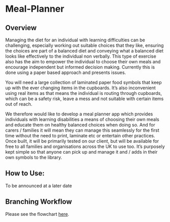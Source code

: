 # Meal-Planner
## Overview
Managing the diet for an individual with learning difficulties can be challenging, especially working out suitable choices that they like, ensuring the choices are part of a balanced diet and conveying what a balanced diet looks like effectively to the individual non verbally. This type of exercise also has the aim to empower the individual to choose their own meals and encourage independent but informed decision making. Currently this is done using a paper based approach and presents issues.

You will need a large collection of laminated paper food symbols that keep up with the ever changing items in the cupboards. It’s also inconvenient using real items as that means the individual is routing through cupboards, which can be a safety risk, leave a mess and not suitable with certain items out of reach. 

We therefore would like to develop a meal planner app which provides individuals with learning disabilities a means of choosing their own meals and educate them on healthy balanced choices when doing so. And for carers / families it will mean they can manage this seamlessly for the first time without the need to print, laminate etc or entertain other practices. 
Once built, it will be primarily tested on our client, but will be available for free to all families and organisations across the UK to use too. It’s purposely kept simple so that anyone can pick up and manage it and / adds in their own symbols to the library. 


## How to Use:
To be announced at a later date

## Branching Workflow
Please see the flowchart [here](). 
